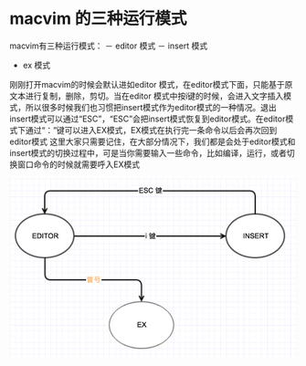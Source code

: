 # macvim 的三种运行模式
macvim有三种运行模式：
－ editor 模式
－ insert 模式
-  ex 模式

刚刚打开macvim的时候会默认进如editor 模式，在editor模式下面，只能基于原文本进行复制，删除，剪切。当在editor 模式中按i键的时候，会进入文字插入模式，所以很多时候我们也习惯把insert模式作为editor模式的一种情况。退出insert模式可以通过“ESC”，“ESC”会把insert模式恢复到editor模式。在editor模式下通过“：”键可以进入EX模式，EX模式在执行完一条命令以后会再次回到editor模式
这里大家只需要记住，在大部分情况下，我们都是会处于editor模式和insert模式的切换过程中，可是当你需要输入一些命令，比如编译，运行，或者切换窗口命令的时候就需要呼入EX模式

![macvim](./macvim2-1.png)
